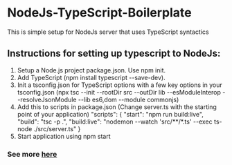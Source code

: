 # NodeJs-TypeScript-Boilerplate
This is simple setup for NodeJs server that uses TypeScript syntactics

## Instructions for setting up typescript to NodeJs:
1. Setup a Node.js project package.json. Use npm init.
2. Add TypeScript (npm install typescript --save-dev).
3. Init a tsconfig.json for TypeScript options with a few key options in your tsconfig.json (npx tsc --init --rootDir src --outDir lib --esModuleInterop --resolveJsonModule --lib es6,dom --module commonjs)
4. Add this to scripts in package.json (Change server.ts with the starting point of your application) "scripts": {
    "start": "npm run build:live",
    "build": "tsc -p .",
    "build:live": "nodemon --watch 'src/**/*.ts' --exec ts-node ./src/server.ts"
}
5. Start application using npm start

### See more [here](https://basarat.gitbooks.io/typescript/docs/quick/nodejs.html)
